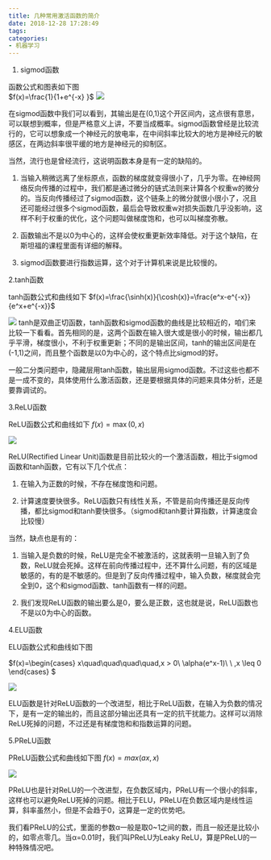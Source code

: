 ```yaml
---
title: 几种常用激活函数的简介
date: 2018-12-28 17:28:49
tags:
categories:
- 机器学习
---
```


1. sigmod函数

函数公式和图表如下图   
$f(x)=\frac{1}{1+e^{-x} }$
![](/images/func_1.png)

在sigmod函数中我们可以看到，其输出是在(0,1)这个开区间内，这点很有意思，可以联想到概率，但是严格意义上讲，不要当成概率。sigmod函数曾经是比较流行的，它可以想象成一个神经元的放电率，在中间斜率比较大的地方是神经元的敏感区，在两边斜率很平缓的地方是神经元的抑制区。

当然，流行也是曾经流行，这说明函数本身是有一定的缺陷的。

1) 当输入稍微远离了坐标原点，函数的梯度就变得很小了，几乎为零。在神经网络反向传播的过程中，我们都是通过微分的链式法则来计算各个权重w的微分的。当反向传播经过了sigmod函数，这个链条上的微分就很小很小了，况且还可能经过很多个sigmod函数，最后会导致权重w对损失函数几乎没影响，这样不利于权重的优化，这个问题叫做梯度饱和，也可以叫梯度弥散。

2) 函数输出不是以0为中心的，这样会使权重更新效率降低。对于这个缺陷，在斯坦福的课程里面有详细的解释。

3) sigmod函数要进行指数运算，这个对于计算机来说是比较慢的。

2.tanh函数

tanh函数公式和曲线如下
$f(x)=\frac{\sinh(x)}{\cosh(x)}=\frac{e^x-e^{-x}}{e^x+e^{-x}}$

![](/images/func_2.png)
tanh是双曲正切函数，tanh函数和sigmod函数的曲线是比较相近的，咱们来比较一下看看。首先相同的是，这两个函数在输入很大或是很小的时候，输出都几乎平滑，梯度很小，不利于权重更新；不同的是输出区间，tanh的输出区间是在(-1,1)之间，而且整个函数是以0为中心的，这个特点比sigmod的好。

一般二分类问题中，隐藏层用tanh函数，输出层用sigmod函数。不过这些也都不是一成不变的，具体使用什么激活函数，还是要根据具体的问题来具体分析，还是要靠调试的。

3.ReLU函数

ReLU函数公式和曲线如下
$f(x)=\max(0,x)$
 
![](/images/func_3.png)

ReLU(Rectified Linear Unit)函数是目前比较火的一个激活函数，相比于sigmod函数和tanh函数，它有以下几个优点：

1) 在输入为正数的时候，不存在梯度饱和问题。

2) 计算速度要快很多。ReLU函数只有线性关系，不管是前向传播还是反向传播，都比sigmod和tanh要快很多。（sigmod和tanh要计算指数，计算速度会比较慢）

当然，缺点也是有的：

1) 当输入是负数的时候，ReLU是完全不被激活的，这就表明一旦输入到了负数，ReLU就会死掉。这样在前向传播过程中，还不算什么问题，有的区域是敏感的，有的是不敏感的。但是到了反向传播过程中，输入负数，梯度就会完全到0，这个和sigmod函数、tanh函数有一样的问题。

2) 我们发现ReLU函数的输出要么是0，要么是正数，这也就是说，ReLU函数也不是以0为中心的函数。

4.ELU函数

ELU函数公式和曲线如下图

$f(x)=\begin{cases}
x\quad\quad\quad\quad,x > 0\\
\alpha(e^x-1)\ \ ,x \leq 0
\end{cases}
$
 
![](/images/func_4.png)

ELU函数是针对ReLU函数的一个改进型，相比于ReLU函数，在输入为负数的情况下，是有一定的输出的，而且这部分输出还具有一定的抗干扰能力。这样可以消除ReLU死掉的问题，不过还是有梯度饱和和指数运算的问题。

5.PReLU函数

PReLU函数公式和曲线如下图
$f(x) = max(ax,x)$
 
![](/images/func_5.png)

PReLU也是针对ReLU的一个改进型，在负数区域内，PReLU有一个很小的斜率，这样也可以避免ReLU死掉的问题。相比于ELU，PReLU在负数区域内是线性运算，斜率虽然小，但是不会趋于0，这算是一定的优势吧。

我们看PReLU的公式，里面的参数α一般是取0~1之间的数，而且一般还是比较小的，如零点零几。当α=0.01时，我们叫PReLU为Leaky ReLU，算是PReLU的一种特殊情况吧。

